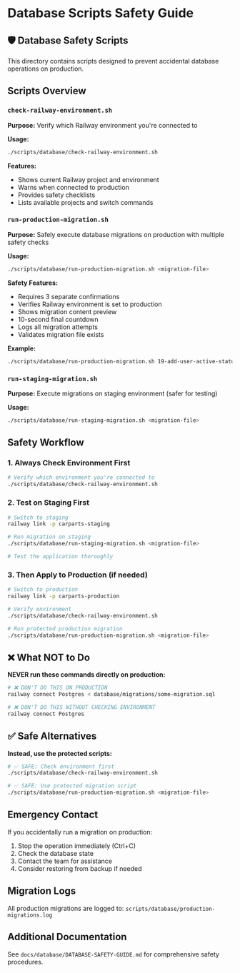 # Database Scripts Safety Guide

## 🛡️ Database Safety Scripts

This directory contains scripts designed to prevent accidental database operations on production.

## Scripts Overview

### `check-railway-environment.sh`
**Purpose:** Verify which Railway environment you're connected to

**Usage:**
```bash
./scripts/database/check-railway-environment.sh
```

**Features:**
- Shows current Railway project and environment
- Warns when connected to production
- Provides safety checklists
- Lists available projects and switch commands

### `run-production-migration.sh`
**Purpose:** Safely execute database migrations on production with multiple safety checks

**Usage:**
```bash
./scripts/database/run-production-migration.sh <migration-file>
```

**Safety Features:**
- Requires 3 separate confirmations
- Verifies Railway environment is set to production
- Shows migration content preview
- 10-second final countdown
- Logs all migration attempts
- Validates migration file exists

**Example:**
```bash
./scripts/database/run-production-migration.sh 19-add-user-active-status.sql
```

### `run-staging-migration.sh`
**Purpose:** Execute migrations on staging environment (safer for testing)

**Usage:**
```bash
./scripts/database/run-staging-migration.sh <migration-file>
```

## Safety Workflow

### 1. Always Check Environment First
```bash
# Verify which environment you're connected to
./scripts/database/check-railway-environment.sh
```

### 2. Test on Staging First
```bash
# Switch to staging
railway link -p carparts-staging

# Run migration on staging
./scripts/database/run-staging-migration.sh <migration-file>

# Test the application thoroughly
```

### 3. Then Apply to Production (if needed)
```bash
# Switch to production
railway link -p carparts-production

# Verify environment
./scripts/database/check-railway-environment.sh

# Run protected production migration
./scripts/database/run-production-migration.sh <migration-file>
```

## ❌ What NOT to Do

**NEVER run these commands directly on production:**
```bash
# ❌ DON'T DO THIS ON PRODUCTION
railway connect Postgres < database/migrations/some-migration.sql

# ❌ DON'T DO THIS WITHOUT CHECKING ENVIRONMENT
railway connect Postgres
```

## ✅ Safe Alternatives

**Instead, use the protected scripts:**
```bash
# ✅ SAFE: Check environment first
./scripts/database/check-railway-environment.sh

# ✅ SAFE: Use protected migration script
./scripts/database/run-production-migration.sh <migration-file>
```

## Emergency Contact

If you accidentally run a migration on production:
1. Stop the operation immediately (Ctrl+C)
2. Check the database state
3. Contact the team for assistance
4. Consider restoring from backup if needed

## Migration Logs

All production migrations are logged to:
`scripts/database/production-migrations.log`

## Additional Documentation

See `docs/database/DATABASE-SAFETY-GUIDE.md` for comprehensive safety procedures.
